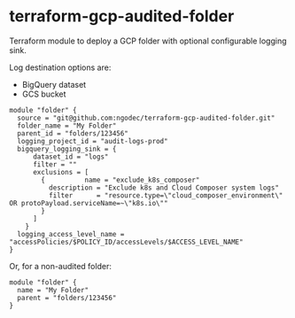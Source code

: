 # terraform-gcp-audited-folder
Terraform module to deploy a GCP folder with optional configurable logging sink.

Log destination options are:

- BigQuery dataset
- GCS bucket


```
module "folder" {
  source = "git@github.com:ngodec/terraform-gcp-audited-folder.git"
  folder_name = "My Folder"
  parent_id = "folders/123456"
  logging_project_id = "audit-logs-prod"
  bigquery_logging_sink = {
      dataset_id = "logs"
      filter = ""
      exclusions = [
        {          name = "exclude_k8s_composer"
          description = "Exclude k8s and Cloud Composer system logs"
          filter      = "resource.type=\"cloud_composer_environment\" OR protoPayload.serviceName=~\"k8s.io\""
        }
      ]
    }
  logging_access_level_name = "accessPolicies/$POLICY_ID/accessLevels/$ACCESS_LEVEL_NAME"
}
```

Or, for a non-audited folder:

```
module "folder" {
  name = "My Folder"
  parent = "folders/123456"
}
```
